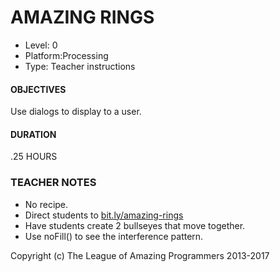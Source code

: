 # AMAZING RINGS
* Level: 0
* Platform:Processing
* Type: Teacher instructions

#### OBJECTIVES
Use dialogs to display to a user.

#### DURATION
.25 HOURS

### TEACHER NOTES
* No recipe. 
* Direct students to [bit.ly/amazing-rings](bit.ly/amazing-rings)	
* Have students create 2 bullseyes that move together. 
* Use noFill() to see the interference pattern.




Copyright (c) The League of Amazing Programmers 2013-2017
